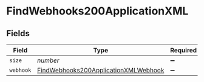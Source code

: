 # FindWebhooks200ApplicationXML


## Fields

| Field                                                                                                   | Type                                                                                                    | Required                                                                                                | Description                                                                                             | Example                                                                                                 |
| ------------------------------------------------------------------------------------------------------- | ------------------------------------------------------------------------------------------------------- | ------------------------------------------------------------------------------------------------------- | ------------------------------------------------------------------------------------------------------- | ------------------------------------------------------------------------------------------------------- |
| `size`                                                                                                  | *number*                                                                                                | :heavy_minus_sign:                                                                                      | N/A                                                                                                     | 1                                                                                                       |
| `webhook`                                                                                               | [FindWebhooks200ApplicationXMLWebhook](../../models/operations/findwebhooks200applicationxmlwebhook.md) | :heavy_minus_sign:                                                                                      | N/A                                                                                                     |                                                                                                         |